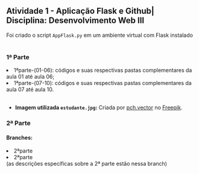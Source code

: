<h2>Atividade 1 - Aplicação Flask e Github| Disciplina: Desenvolvimento Web III</h2>
Foi criado o script <code>AppFlask.py</code> em um ambiente virtual com Flask instalado<br><br>

<h3>1ª Parte</h3>
<li>1ªparte-(01-06): códigos e suas respectivas pastas complementares da aula 01 até aula 06;</li>
<li>1ªparte-(07-10): códigos e suas respectivas pastas complementares da aula 07 até aula 10.</li> <br>

- **Imagem utilizada <code>estudante.jpg</code>:** Criada por [pch.vector](https://www.freepik.com/author/pch-vector) no [Freepik](https://www.freepik.com).

<h3>2ª Parte</h3>
<h4>Branches:</h4>
<li>2ªparte</li>
<li>2ªparte</li>
(as descrições específicas sobre a 2ª parte estão nessa branch)
